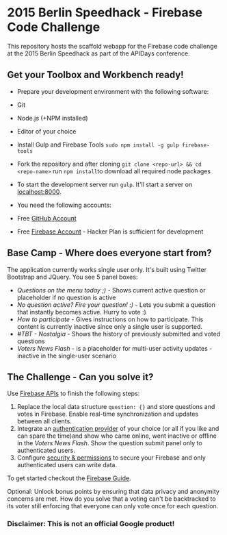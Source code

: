 # 2015 Berlin Speedhack - Firebase Code Challenge

This repository hosts the scaffold webapp for the Firebase code
challenge at the 2015 Berlin Speedhack as part of the APIDays conference.


## Get your Toolbox and Workbench ready!
 - Prepare your development environment with the following software:
  - Git
  - Node.js (+NPM installed)
  - Editor of your choice
  - Install Gulp and Firebase Tools ```sudo npm install -g gulp firebase-tools```

 - Fork the repository and after cloning ```git clone <repo-url> && cd <repo-name>``` run ```npm install```to download all required node packages
 - To start the development server run ```gulp```. It'll start a server on [localhost:8000](http://localhost:8000/).

 - You need the following accounts:
  - Free [GitHub Account](https://github.com/join)
  - Free [Firebase Account](https://www.firebase.com/account/) - Hacker Plan is sufficient for development

## Base Camp - Where does everyone start from?
The application currently works single user only. It's built using Twitter Bootstrap and JQuery.
You see 5 panel boxes:
 - *Questions on the menu today ;)* - Shows current active question or placeholder if no question is active
 - *No question active? Fire your question! :)* - Lets you submit a question that instantly becomes active. Hurry to vote :)
 - *How to participate* - Gives instructions on how to participate. This content is currently inactive since only a single user is supported.
 - *#TBT - Nostalgia* - Shows the history of previously submitted and voted questions
 - *Voters News Flash* - is a placeholder for multi-user activity updates - inactive in the single-user scenario

## The Challenge - Can you solve it?
Use [Firebase APIs](https://www.firebase.com/how-it-works.html) to finish the following steps:
 1. Replace the local data structure ```question: {}``` and store questions and votes in Firebase. Enable real-time synchronization and updates between all clients.
 2. Integrate an [authentication provider](https://www.firebase.com/docs/web/guide/user-auth.html#section-providers) of your choice (or all if you like and can spare the time)and show who came online, went inactive or offline in the *Voters News Flash*. Show the question submit panel only to authenticated users.
 3. Configure [security & permissions](https://www.firebase.com/docs/web/guide/understanding-security.html#section-authorization) to secure your Firebase and only authenticated users can write data.

To get started checkout the [Firebase Guide](https://www.firebase.com/docs/web/guide/).

Optional: Unlock bonus points by ensuring that data privacy and anonymity concerns are met. How do you solve that a voting can't be backtracked to its voter still enforcing that everyone can only vote once for each question.

### Disclaimer: This is not an official Google product!
